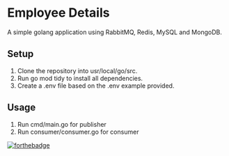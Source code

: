 # Employee Details
A simple golang application using RabbitMQ, Redis, MySQL and MongoDB.

## Setup
1. Clone the repository into usr/local/go/src.
2. Run go mod tidy to install all dependencies.
3. Create a .env file based on the .env example provided.

## Usage
1. Run cmd/main.go for publisher 
2. Run consumer/consumer.go for consumer

[![forthebadge](https://forthebadge.com/images/badges/made-with-go.svg)](https://forthebadge.com)
